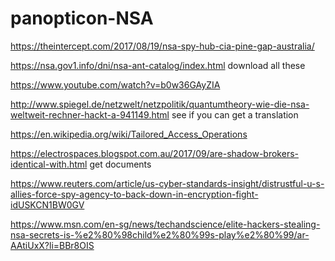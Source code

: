 # panopticon-NSA

https://theintercept.com/2017/08/19/nsa-spy-hub-cia-pine-gap-australia/

https://nsa.gov1.info/dni/nsa-ant-catalog/index.html
download all these 

https://www.youtube.com/watch?v=b0w36GAyZIA

http://www.spiegel.de/netzwelt/netzpolitik/quantumtheory-wie-die-nsa-weltweit-rechner-hackt-a-941149.html
see if you can get a translation

https://en.wikipedia.org/wiki/Tailored_Access_Operations

https://electrospaces.blogspot.com.au/2017/09/are-shadow-brokers-identical-with.html 
get documents

https://www.reuters.com/article/us-cyber-standards-insight/distrustful-u-s-allies-force-spy-agency-to-back-down-in-encryption-fight-idUSKCN1BW0GV

https://www.msn.com/en-sg/news/techandscience/elite-hackers-stealing-nsa-secrets-is-%e2%80%98child%e2%80%99s-play%e2%80%99/ar-AAtiUxX?li=BBr8OIS
